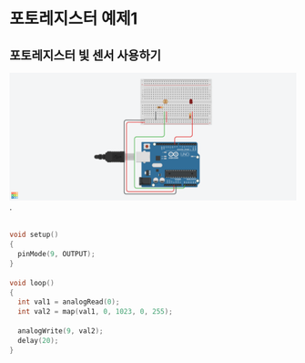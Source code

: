 
# 포토레지스터 예제1
## 포토레지스터 빛 센서 사용하기


![Photoresistor](./images/Photoresistor_01.png).

```c

void setup()
{
  pinMode(9, OUTPUT);
}

void loop()
{
  int val1 = analogRead(0);
  int val2 = map(val1, 0, 1023, 0, 255);

  analogWrite(9, val2);
  delay(20);
}

```



